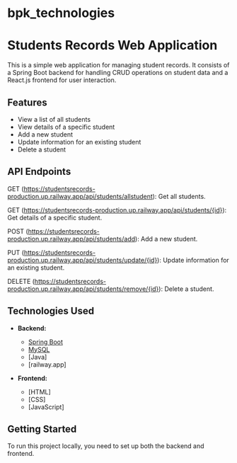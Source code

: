 # bpk_technologies
# Students Records Web Application

This is a simple web application for managing student records. It consists of a Spring Boot backend for handling CRUD operations on student data and a React.js frontend for user interaction.

## Features

- View a list of all students
- View details of a specific student
- Add a new student
- Update information for an existing student
- Delete a student

## API Endpoints
GET (https://studentsrecords-production.up.railway.app/api/students/allstudent): Get all students.

GET (https://studentsrecords-production.up.railway.app/api/students/{id}): Get details of a specific student.

POST (https://studentsrecords-production.up.railway.app/api/students/add): Add a new student.

PUT (https://studentsrecords-production.up.railway.app/api/students/update/{id}): Update information for an existing student.

DELETE (https://studentsrecords-production.up.railway.app/api/students/remove/{id}): Delete a student.


## Technologies Used

- **Backend:**
  - [Spring Boot](https://spring.io/projects/spring-boot)
  - [MySQL](https://www.mysql.com/)
  - [Java]
  - [railway.app]

- **Frontend:**
  - [HTML]
  - [CSS]
  - [JavaScript]

## Getting Started

To run this project locally, you need to set up both the backend and frontend.

